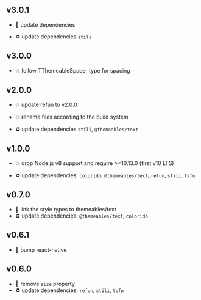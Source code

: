 ## v3.0.1

* 🐞 update dependencies

* ♻️ update dependencies `stili`

## v3.0.0

* 💥 follow TThemeableSpacer type for spacing

## v2.0.0

* 💥 update refun to v2.0.0

* 💥 rename files according to the build system

* ♻️ update dependencies `stili`, `@themeables/text`

## v1.0.0

* 💥 drop Node.js v8 support and require >=10.13.0 (first v10 LTS)

* ♻️ update dependencies: `colorido`, `@themeables/text`, `refun`, `stili`, `tsfn`

## v0.7.0

* 🌱 link the style types to themeables/text
* ♻️ update dependencies: `@themeables/text`, `colorido`

## v0.6.1

* 🐞 bump react-native

## v0.6.0

* 🐞 remove `size` property
* ♻️ update dependencies: `refun`, `stili`, `tsfn`
